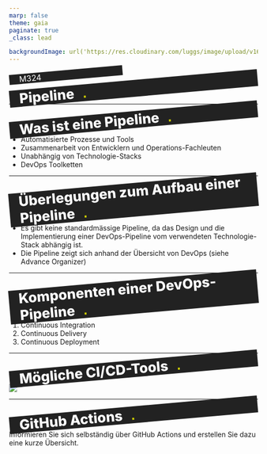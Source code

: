 ```yaml
---
marp: false
theme: gaia
paginate: true
_class: lead

backgroundImage: url('https://res.cloudinary.com/luggs/image/upload/v1634832661/GBS/bg1.png')
---
```


<!-- _backgroundImage: url('https://res.cloudinary.com/luggs/image/upload/v1622877578/GBS/gbs.jpg') 
_color: black;

_footer: ""
_paginate: false
-->

<style scoped>
h1 {
    background-color: #222;
    margin: 0;
    padding: 0 10px 0 20px;
    font-weight: 800;
    transform: rotate(-5deg);
    color: #fff;
    text-align: left;
}

h1::after {
    font-family: Arial, Helvetica, sans-serif;
    bottom: 0;
    color: #CCCC00;
    content: '.';
    position: absolute;
    margin-left: 25px;
    transform: translate(-100%, 0);
}

h3 {
    background-color: #222;
    margin: 0;
    padding: 0 10px 0 20px;
    font-weight: 400;
    transform: rotate(-5deg);
    color: #fff;
    text-align: left;
    width: 200px;
}

a {
    color: #fff;
    text-decoration: none;
}


</style>

### M324

# Pipeline

---

# Was ist eine Pipeline

- Automatisierte Prozesse und Tools
- Zusammenarbeit von Entwicklern und Operations-Fachleuten
- Unabhängig von Technologie-Stacks
- DevOps Toolketten


---

# Überlegungen zum Aufbau einer Pipeline

- Es gibt keine standardmässige Pipeline, da das Design und die Implementierung einer DevOps-Pipeline vom verwendeten Technologie-Stack abhängig ist.
- Die Pipeline zeigt sich anhand der Übersicht von DevOps (siehe Advance Organizer)


---

# Komponenten einer DevOps-Pipeline

1. Continuous Integration
2. Continuous Delivery
3. Continuous Deployment

---

# Mögliche CI/CD-Tools

![](https://res.cloudinary.com/luggs/image/upload/w_800/v1705657949/Informatik/Modul%20324/ci-cd-tools.jpg)

---

# GitHub Actions

Informieren Sie sich selbständig über GitHub Actions und erstellen Sie dazu eine kurze Übersicht.
